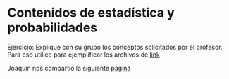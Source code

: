 # Contenidos de estadística y probabilidades 

Ejercicio: Explique con su grupo los conceptos solicitados por el profesor. Para eso utilice para ejemplificar los archivos de [link](./chapter_4/)

Joaquín nos compartió la siguiente [página](https://www.juanbarrios.com/la-matriz-de-confusion-y-sus-metricas/)
